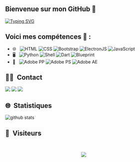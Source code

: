 ## Bienvenue sur mon GitHub 👋
[![Typing SVG](https://readme-typing-svg.demolab.com?font=Fira+Code&pause=1000&width=435&lines=Iyed+Amri)](https://git.io/typing-svg)
## Voici mes compétences 🚀 :
- 🌐 &nbsp;
  ![HTML](https://img.shields.io/badge/-HTML-333333?style=flat-square&logo=HTML5)
  ![CSS](https://img.shields.io/badge/-CSS-333333?style=flat-square&logo=CSS3&logoColor=1572B6)
  ![Bootstrap](https://img.shields.io/badge/-Bootstrap-333333?style=flat-square&logo=bootstrap&logoColor=563D7C)
  ![ElectronJS](https://img.shields.io/badge/-ElectronJS-333333?style=flat-square&logo=electron)
  ![JavaScript](https://img.shields.io/badge/-JS-333333?style=flat-square&logo=javascript)
- 🖥️ &nbsp;
  ![Python](https://img.shields.io/badge/-Python-333333?style=flat-square&logo=python)
  ![Shell](https://img.shields.io/badge/-Shell-333333?style=flat-square&logo=gnu-bash)
  ![Dart](https://img.shields.io/badge/-Dart-333333?style=flat-square&logo=dart)
  ![Blueprint](https://img.shields.io/badge/-Blueprint-333333?style=flat-square&logo=blueprint)
 - 🎨 &nbsp;
 ![Adobe PP](https://img.shields.io/badge/-Pr-333333?style=flat-square&logo=adobepremierepro)
 ![Adobe PS](https://img.shields.io/badge/-Ps-333333?style=flat-square&logo=adobephotoshop)
 ![Adobe AE](https://img.shields.io/badge/-Ae-333333?style=flat-square&logo=adobeaftereffects)

##  🤝🏻 &nbsp;Contact


<a href="mailto:amriiyed410@icloud.com"><img src="https://img.shields.io/badge/-Mail-9497CE?style=flat-square&logo=gmail&logoColor=Red"/></a>
<a href="https://www.instagram.com/iyed.dev/"><img src="https://img.shields.io/badge/-Instagram-9497CE?style=flat-square&logo=instagram&logoColor=orange"/></a>
<a href="https://www.youtube.com/@iyed-dev"><img src="https://img.shields.io/badge/-YouTube-9497CE?style=flat-square&logo=youtube&logoColor=red"/></a>

  
  
## 🌐 &nbsp;Statistiques


![github stats](https://github-readme-stats.vercel.app/api/top-langs/?username=iyed-dev&theme=tokyonigh)


<!--
<img height="180em" src="https://github-readme-stats-eight-theta.vercel.app/api/top-langs/?username=iyed-dev&theme=dark&layout=compact&exclude_lang=java+r&hide_border=true&count_private=true"/>
 
![image drone gif](https://images.squarespace-cdn.com/content/v1/57a699cbe6f2e1f140d7a6f0/1487999817483-WVKKRXBXMOTHY2668FMY/ke17ZwdGBToddI8pDm48kFZ_DkQepisrGlWprJgXVKhZw-zPPgdn4jUwVcJE1ZvWQUxwkmyExglNqGp0IvTJZUJFbgE-7XRK3dMEBRBhUpypMQKA_akJd-8wDjR6vPSRtsJehSp9GTdlOV-w-2udr0O8I16LV2TDWx5yo_ad-_0/Drone-racing-tron-small.gif)

<!--
<p align=center>
  <img align="center" src="https://github-readme-stats.vercel.app/api?username=iyed-dev&show_icons=true&theme=tokyonight&count_private=true" />
</p>
<p align=center>
  <img align="center" src="https://github-readme-stats.vercel.app/api/top-langs/?username=iyed-dev&theme=tokyonigh" />
</p>
-->

##  👀 &nbsp;Visiteurs
<br>
<p align="center">
  <img src="https://profile-counter.glitch.me/iyed-dev/count.svg" />
</p>
